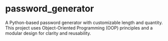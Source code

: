 # password_generator
A Python-based password generator with customizable length and quantity. This project uses Object-Oriented Programming (OOP) principles and a modular design for clarity and reusability.
